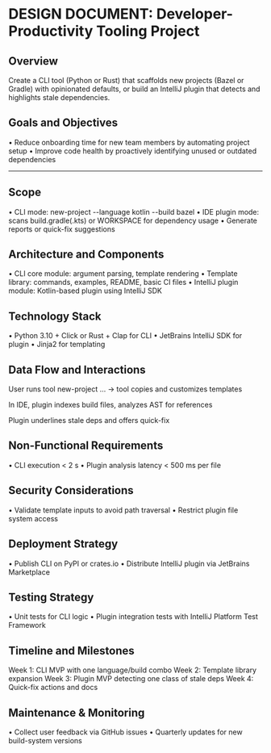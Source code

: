 # DESIGN DOCUMENT: Developer-Productivity Tooling Project

## Overview

Create a CLI tool (Python or Rust) that scaffolds new projects (Bazel or Gradle) with opinionated defaults, 
or build an IntelliJ plugin that detects and highlights stale dependencies.

## Goals and Objectives

• Reduce onboarding time for new team members by automating project setup
• Improve code health by proactively identifying unused or outdated dependencies

----

## Scope

• CLI mode: new-project --language kotlin --build bazel
• IDE plugin mode: scans build.gradle(.kts) or WORKSPACE for dependency usage
• Generate reports or quick-fix suggestions

## Architecture and Components

• CLI core module: argument parsing, template rendering
• Template library: commands, examples, README, basic CI files
• IntelliJ plugin module: Kotlin-based plugin using IntelliJ SDK

## Technology Stack

• Python 3.10 + Click or Rust + Clap for CLI
• JetBrains IntelliJ SDK for plugin
• Jinja2 for templating

## Data Flow and Interactions

User runs tool new-project … → tool copies and customizes templates

In IDE, plugin indexes build files, analyzes AST for references

Plugin underlines stale deps and offers quick-fix

## Non-Functional Requirements

• CLI execution < 2 s
• Plugin analysis latency < 500 ms per file

## Security Considerations

• Validate template inputs to avoid path traversal
• Restrict plugin file system access

## Deployment Strategy

• Publish CLI on PyPI or crates.io
• Distribute IntelliJ plugin via JetBrains Marketplace

## Testing Strategy
• Unit tests for CLI logic
• Plugin integration tests with IntelliJ Platform Test Framework

## Timeline and Milestones

Week 1: CLI MVP with one language/build combo
Week 2: Template library expansion
Week 3: Plugin MVP detecting one class of stale deps
Week 4: Quick-fix actions and docs

## Maintenance & Monitoring

• Collect user feedback via GitHub issues
• Quarterly updates for new build-system versions
